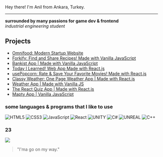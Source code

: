 <p>Hey there! I'm Anil from Ankara, Turkey.</p>

<hr>

<strong>surrounded by many passions for game dev & frontend</strong> <br>
<em>industrial engineering student</em>

## Projects
<ul>
  <li><a href="https://omnifood-anilbeter.netlify.app/" target="_blank">Omnifood: Modern Startup Website<a/></li>
  <li><a href="https://forkify-anilbeter.netlify.app/" target="_blank">Forkify: Find and Share Recipes! Made with Vanilla JavaScript</a></li>
  <li><a href="https://bankist-anilbeter.netlify.app/" target="_blank">Bankist App | Made with Vanilla JavaScript</a></li>
  <li><a href="https://today-i-learned-anilbeter.netlify.app/" target="_blank">Today I Learned! Web App Made with React.js</a></li>
  <li><a href="https://usepopcorn-anilbeter.netlify.app/" target="_blank">usePopcorn: Rate & Save Your Favorite Movies! Made with React.js</a></li>
  <li><a href="https://classyweather-anilbeter.netlify.app/" target="_blank">Classy Weather: One Page Weather App | Made with React.js</a></li>
      <li><a href="https://weatherapp-anilbeter.netlify.app/" target="_blank">Weather App | Made with Vanilla JS</a></li>
  <li><a href="https://react-quiz-anilbeter.netlify.app/" target="_blank">The React Quiz App | Made with React.js</a></li>
  <li><a href="https://mapty-anilbeter.netlify.app/" target="_blank">Mapty App | Vanilla JavaScript</a></li>
</ul>

### some languages & programs that I like to use

![HTML5](https://img.shields.io/badge/html5-%23E34F26.svg?style=for-the-badge&logo=html5&logoColor=white)
![CSS3](https://img.shields.io/badge/css3-%231572B6.svg?style=for-the-badge&logo=css3&logoColor=white)
![JavaScript](https://img.shields.io/badge/javascript-%23323330.svg?style=for-the-badge&logo=javascript&logoColor=%23F7DF1E)
![React](https://img.shields.io/badge/react-%2320232a.svg?style=for-the-badge&logo=react&logoColor=%2361DAFB)
![UNITY](https://img.shields.io/badge/Unity-%2320232a.svg?style=for-the-badge&logo=unity&logoColor=white)
![C#](https://img.shields.io/badge/c%23-%23239120.svg?style=for-the-badge&logo=c-sharp&logoColor=white)
![UNREAL](https://img.shields.io/badge/unreal-%2320232a.svg?style=for-the-badge&logo=unreal-engine&logoColor=white)
![C++](https://img.shields.io/badge/c++-%2300599C.svg?style=for-the-badge&logo=c%2B%2B&logoColor=white)

### 23

<!-- ![](https://github-readme-stats.vercel.app/api?username=anilbeter&theme=synthwave&hide_border=false&include_all_commits=true&count_private=true)<br/> -->

![](https://github-readme-streak-stats.herokuapp.com/?user=anilbeter&theme=synthwave&hide_border=false)<br/>

<!-- ![](https://github-readme-stats.vercel.app/api/top-langs/?username=anilbeter&theme=synthwave&hide_border=false&include_all_commits=true&count_private=true&layout=compact) -->

<!-- Proudly created with GPRM ( https://gprm.itsvg.in ) -->

> "I'ma go on my way."
